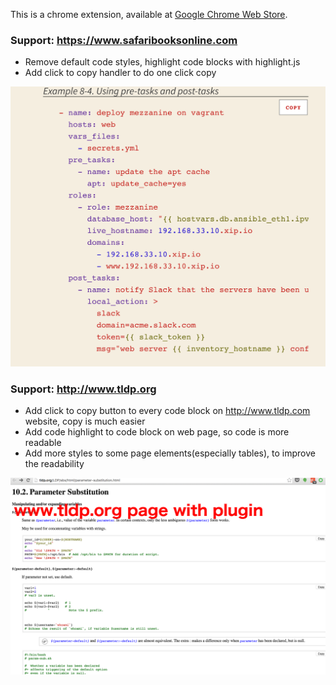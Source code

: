 This is a chrome extension, available at [Google Chrome Web Store](https://chrome.google.com/webstore/detail/tldp-companion/feecfpbibhpnlbnpoclkdhgbclgdpjba).

### Support: https://www.safaribooksonline.com

- Remove default code styles, highlight code blocks with highlight.js
- Add click to copy handler to do one click copy

![Screenshot of safaribooksonline.com](screenshot/safaribooksonline.png)

### Support: http://www.tldp.org

- Add click to copy button to every code block on http://www.tldp.com website, copy is much easier
- Add code highlight to code block on web page, so code is more readable
- Add more styles to some page elements(especially tables), to improve the readability

![Screenshot of tldp.org with plugin](screenshot/tldp.png)
